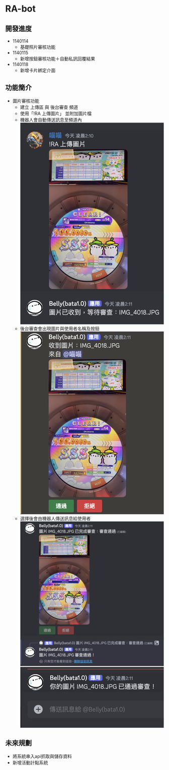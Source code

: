 # RA-bot
## 開發進度
- 1140114
  - 基礎照片審核功能
- 1140115
  - 新增按鈕審核功能＋自動私訊回覆結果
- 1140118
  - 新增卡片綁定介面
## 功能簡介
- 圖片審核功能
  - 建立 上傳區 與 後台審查 頻道
  - 使用「!RA 上傳圖片」 並附加圖片檔
  - 機器人會自動傳送訊息至頻道內
  ![](https://github.com/ElvisLo030/RA-bot/blob/main/photo/001.png)
  - 後台審查會出現圖片與使用者名稱及按鈕
  ![](https://github.com/ElvisLo030/RA-bot/blob/main/photo/002.png)
  - 選擇後會由機器人傳送訊息給使用者
  ![](https://github.com/ElvisLo030/RA-bot/blob/main/photo/003.png)
  ![](https://github.com/ElvisLo030/RA-bot/blob/main/photo/004.png)
## 未來規劃
- 將系統串入api抓取與儲存資料
- 新增活動計點系統
